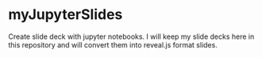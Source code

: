 # myJupyterSlides
Create slide deck with jupyter notebooks.
I will keep my slide decks here in this repository and will convert them into reveal.js format slides.
